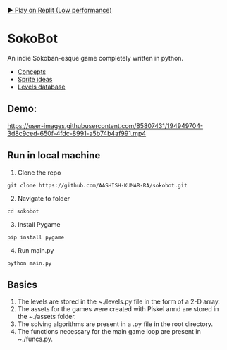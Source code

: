 [▶ Play on Replit (Low performance)](https://replit.com/@rumbleFTW/sokobot#.replit)

# SokoBot

An indie Sokoban-esque game completely written in python.

- [Concepts](https://arxiv.org/abs/1807.00049)
- [Sprite ideas](https://gm48.net/game/994/count-downula)
- [Levels database](https://sokoban.info)

## Demo:

https://user-images.githubusercontent.com/85807431/194949704-3d8c9ced-650f-4fdc-8991-a5b74b4af991.mp4

## Run in local machine

1. Clone the repo
``` 
git clone https://github.com/AASHISH-KUMAR-RA/sokobot.git
```
2. Navigate to folder
```
cd sokobot
```
3. Install Pygame
```
pip install pygame
```
4. Run main.py
```
python main.py
```

## Basics

1. The levels are stored in the ~./levels.py file in the form of a 2-D array.
2. The assets for the games were created with Piskel annd are stored in the ~./assets folder.
3. The solving algorithms are present in a .py file in the root directory.
4. The functions necessary for the main game loop are present in ~./funcs.py.
